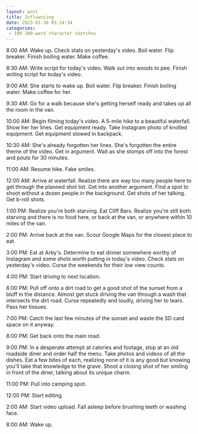 ```yaml
---
layout: post
title: Influencing
date: 2023-01-30 05:24:34
categories:
 - 100 200-word character sketches
---
```


8:00 AM: Wake up. Check stats on yesterday's video. Boil water. Flip breaker. Finish boiling water. Make coffee.

8:30 AM: Write script for today's video. Walk out into woods to pee. Finish writing script for today's video.

9:00 AM: She starts to wake up. Boil water. Flip breaker. Finish boiling water. Make coffee for her.

9:30 AM: Go for a walk because she's getting herself ready and takes up all the room in the van.

10:00 AM: Begin filming today's video. A 5-mile hike to a beautiful waterfall. Show her her lines. Get equipment ready. Take Instagram photo of knolled equipment. Get equipment stowed in backpack.

10:30 AM: She's already forgotten her lines. She's forgotten the entire theme of the video. Get in argument. Wait as she stomps off into the forest and pouts for 30 minutes.

11:00 AM: Resume hike. Fake smiles.

12:00 AM: Arrive at waterfall. Realize there are way too many people here to get through the planned shot list. Get into another argument. Find a spot to shoot without a dozen people in the background. Get shots of her talking. Get b-roll shots.

1:00 PM: Realize you're both starving. Eat Cliff Bars. Realize you're still both starving and there is no food here, or back at the van, or anywhere within 10 miles of the van.

2:00 PM: Arrive back at the van. Scour Google Maps for the closest place to eat.

3:00 PM: Eat at Arby's. Determine to eat dinner somewhere worthy of Instagram and some shots worth putting in today's video. Check stats on yesterday's video. Curse the weekends for their low view counts.

4:00 PM: Start driving to next location.

6:00 PM: Pull off onto a dirt road to get a good shot of the sunset from a bluff in the distance. Almost get stuck driving the van through a wash that intersects the dirt road. Curse repeatedly and loudly, driving her to tears. Pass her tissues.

7:00 PM: Catch the last few minutes of the sunset and waste the SD card space on it anyway.

8:00 PM: Get back onto the main road.

9:00 PM: In a desperate attempt at calories and footage, stop at an old roadside diner and order half the menu. Take photos and videos of all the dishes. Eat a few bites of each, realizing none of it is any good but knowing you'll take that knowledge to the grave. Shoot a closing shot of her smiling in front of the diner, talking about its unique charm.

11:00 PM: Pull into camping spot.

12:00 PM: Start editing.

2:00 AM: Start video upload. Fall asleep before brushing teeth or washing face.

8:00 AM: Wake up.
